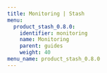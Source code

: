 ```yaml
---
title: Monitoring | Stash
menu:
  product_stash_0.8.0:
    identifier: monitoring
    name: Monitoring
    parent: guides
    weight: 40
menu_name: product_stash_0.8.0
---
```

